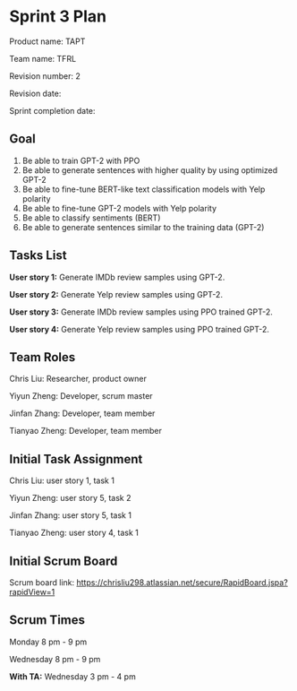 # Sprint 3 Plan

Product name: TAPT

Team name: TFRL

Revision number: 2

Revision date: 

Sprint completion date:

## Goal

1. Be able to train GPT-2 with PPO
2. Be able to generate sentences with higher quality by using optimized GPT-2
3. Be able to fine-tune BERT-like text classification models with Yelp polarity
4. Be able to fine-tune GPT-2 models with Yelp polarity
5. Be able to classify sentiments (BERT)
6. Be able to generate sentences similar to the training data (GPT-2)

## Tasks List

**User story 1:** Generate IMDb review samples using GPT-2.

**User story 2:** Generate Yelp review samples using GPT-2.

**User story 3:** Generate IMDb review samples using PPO trained GPT-2.

**User story 4:** Generate Yelp review samples using PPO trained GPT-2.



## Team Roles

Chris Liu: Researcher, product owner

Yiyun Zheng: Developer, scrum master

Jinfan Zhang: Developer, team member

Tianyao Zheng: Developer, team member

## Initial Task Assignment

Chris Liu: user story 1, task 1

Yiyun Zheng: user story 5, task 2

Jinfan Zhang: user story 5, task 1

Tianyao Zheng: user story 4, task 1

## Initial Scrum Board

Scrum board link: https://chrisliu298.atlassian.net/secure/RapidBoard.jspa?rapidView=1

## Scrum Times

Monday 8 pm - 9 pm

Wednesday 8 pm - 9 pm

**With TA:**  Wednesday 3 pm - 4 pm

